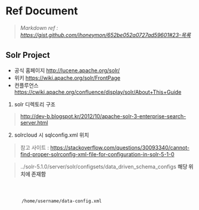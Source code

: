 Ref Document
=============
> ###### Markdown ref : https://gist.github.com/ihoneymon/652be052a0727ad59601#23-목록
Solr Project 
-------------
* 공식 홈페이지 http://lucene.apache.org/solr/
* 위키 https://wiki.apache.org/solr/FrontPage
* 컨플루언스 https://cwiki.apache.org/confluence/display/solr/About+This+Guide
1. solr 디렉토리 구조
> http://dev-b.blogspot.kr/2012/10/apache-solr-3-enterprise-search-server.html

2. solrcloud 시 sqlconfig.xml 위치
> 참고 사이트 : https://stackoverflow.com/questions/30093340/cannot-find-proper-solrconfig-xml-file-for-configuration-in-solr-5-1-0

> ../solr-5.1.0/server/solr/configsets/data_driven_schema_configs **해당 위치에 존재함**
<code>
  <requestHandler name="/dataimport" class="org.apache.solr.handler.dataimport.DataImportHandler">
    <lst name="defaults">
      <str name="config">/home/username/data-config.xml</str>
    </lst>
  </requestHandler>
</code>
